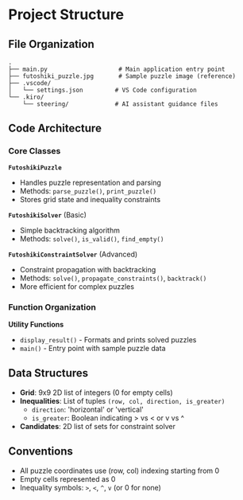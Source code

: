 # Project Structure

## File Organization

```
.
├── main.py                    # Main application entry point
├── futoshiki_puzzle.jpg       # Sample puzzle image (reference)
├── .vscode/
│   └── settings.json         # VS Code configuration
└── .kiro/
    └── steering/             # AI assistant guidance files
```

## Code Architecture

### Core Classes

**`FutoshikiPuzzle`**
- Handles puzzle representation and parsing
- Methods: `parse_puzzle()`, `print_puzzle()`
- Stores grid state and inequality constraints

**`FutoshikiSolver`** (Basic)
- Simple backtracking algorithm
- Methods: `solve()`, `is_valid()`, `find_empty()`

**`FutoshikiConstraintSolver`** (Advanced)
- Constraint propagation with backtracking
- Methods: `solve()`, `propagate_constraints()`, `backtrack()`
- More efficient for complex puzzles

### Function Organization

**Utility Functions**
- `display_result()` - Formats and prints solved puzzles
- `main()` - Entry point with sample puzzle data

## Data Structures

- **Grid**: 9x9 2D list of integers (0 for empty cells)
- **Inequalities**: List of tuples `(row, col, direction, is_greater)`
  - `direction`: 'horizontal' or 'vertical'
  - `is_greater`: Boolean indicating > vs < or v vs ^
- **Candidates**: 2D list of sets for constraint solver

## Conventions

- All puzzle coordinates use (row, col) indexing starting from 0
- Empty cells represented as 0
- Inequality symbols: `>`, `<`, `^`, `v` (or 0 for none)